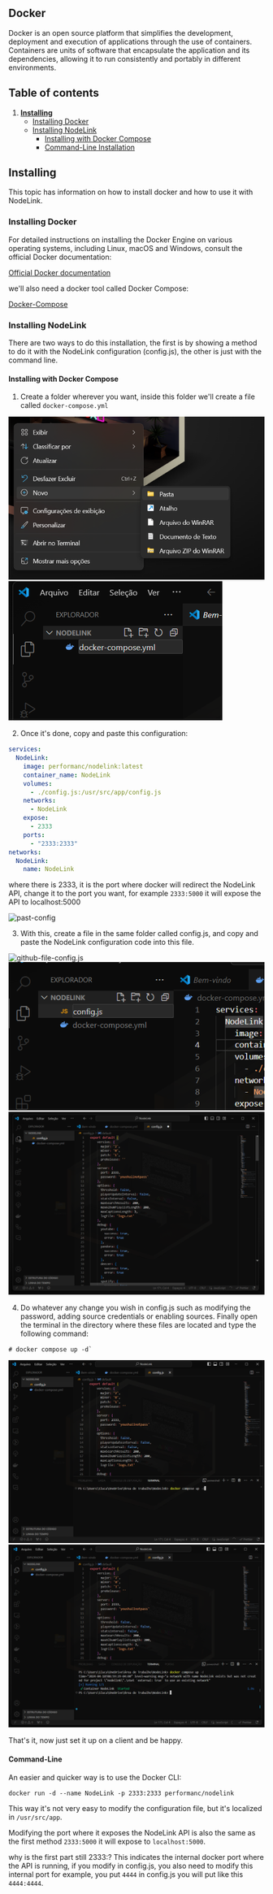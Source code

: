 ## Docker

Docker is an open source platform that simplifies the development, deployment and execution of applications through the use of containers. Containers are units of software that encapsulate the application and its dependencies, allowing it to run consistently and portably in different environments.

## Table of contents
1. [**Installing**](#installing)
   - [Installing Docker](#installing-docker)
   - [Installing NodeLink](#installing-nodelink)
      - [Installing with Docker Compose](#installing-with-docker-compose)
      - [Command-Line Installation](#command-line)

## Installing

This topic has information on how to install docker and how to use it with NodeLink.

### Installing Docker

For detailed instructions on installing the Docker Engine on various operating systems, including Linux, macOS and Windows, consult the official Docker documentation:

[Official Docker documentation](https://docs.docker.com/engine/install/)

we'll also need a docker tool called Docker Compose:

[Docker-Compose](https://docs.docker.com/compose/install/)

### Installing NodeLink

There are two ways to do this installation, the first is by showing a method to do it with the NodeLink configuration (config.js), the other is just with the command line.

#### Installing with Docker Compose

1. Create a folder wherever you want, inside this folder we'll create a file called `docker-compose.yml`

![folder](assets/new-folder.png)
![creating-file-docker-compose](assets/creating-file-docker-compose.png)

2. Once it's done, copy and paste this configuration:

```yml
services:
  NodeLink:
    image: performanc/nodelink:latest
    container_name: NodeLink
    volumes:
      - ./config.js:/usr/src/app/config.js
    networks:
      - NodeLink
    expose:
      - 2333
    ports:
      - "2333:2333"
networks:
  NodeLink:
    name: NodeLink
```

where there is 2333, it is the port where docker will redirect the NodeLink API, change it to the port you want, for example `2333:5000` it will expose the API to localhost:5000

![past-config](assets/docker-compose-past.png)

3. With this, create a file in the same folder called config.js, and copy and paste the NodeLink configuration code into this file.

![github-file-config.js](assets/github-copy-code-config-js.png)
![creating-file-config.js](assets/config-js.png)
![past-file-config.js](assets/past-code-config-js.png)

4. Do whatever any change you wish in config.js such as modifying the password, adding source credentials or enabling sources. Finally open the terminal in the directory where these files are located and type the following command: 

```shell
# docker compose up -d`
``` 

![terminal-command-line](assets/command-docker-compose.png)
![terminal-command-line-sucess](assets/command-sucess-docker-compose.png)

That's it, now just set it up on a client and be happy.

#### Command-Line

An easier and quicker way is to use the Docker CLI:

```shell
docker run -d --name NodeLink -p 2333:2333 performanc/nodelink
```

This way it's not very easy to modify the configuration file, but it's localized in  `/usr/src/app`.

Modifying the port where it exposes the NodeLink API is also the same as the first method `2333:5000` it will expose to `localhost:5000`.

why is the first part still 2333:?
This indicates the internal docker port where the API is running, if you modify in config.js, you also need to modify this internal port for example, you put `4444` in config.js you will put like this `4444:4444`.
